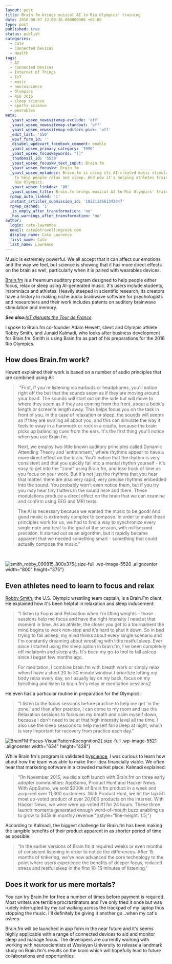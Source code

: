 ```yaml
---
layout: post
title: Brain.fm brings musical AI to Rio Olympics' training
date: 2016-08-07 12:00:26.000000000 +02:00
type: post
published: true
status: publish
categories:
  - Cate
  - Connected Devices
  - Health
tags:
  - AI
  - Connected Devices
  - Internet of Things
  - IoT
  - music
  - neuroscience
  - Olympics
  - Rio 2016
  - sleep science
  - sports science
  - wearables
meta:
  _yoast_wpseo_newssitemap-exclude: 'off'
  _yoast_wpseo_newssitemap-standout: 'off'
  _yoast_wpseo_newssitemap-editors-pick: 'off'
  _edit_last: '550'
  _wpuf_form_id: ''
  _disabel_wpdevart_facebook_comment: enable
  _yoast_wpseo_primary_category: '7090'
  _yoast_wpseo_focuskeywords: "[]"
  _thumbnail_id: '5530'
  _yoast_wpseo_focuskw_text_input: Brain.fm
  _yoast_wpseo_focuskw: Brain.fm
  _yoast_wpseo_metadesc: Brain.fm is using its AI-created music stimulation system
    to help people relax and sleep. And now it's helping athletes train for the 2016
    Rio Olympics.
  _yoast_wpseo_linkdex: '80'
  _yoast_wpseo_title: Brain.fm brings musical AI to Rio Olympics' training
  rp4wp_auto_linked: '1'
  instant_articles_submission_id: '1822113661342047'
  rp4wp_cached: '1'
  _is_empty_after_transformation: 'no'
  _has_warnings_after_transformation: 'no'
author:
  login: cate-lawrence
  email: cate@atravellingcook.com
  display_name: Cate Lawrence
  first_name: Cate
  last_name: Lawrence
---
```

Music is extremely powerful. We all accept that it can affect our
emotions and the way we feel, but science is showing that it has more
direct effects on the brain as well, particularly when it is paired with
wearables devices.

[Brain.fm](https://www.brain.fm/app#!/) is a freemium auditory program
designed to help people either focus, relax or sleep using AI-generated
music. It's users include students, insomniacs and athletes. Heavily
steeped in scientific research, its creators have a history in making
niche audio brainwave software for psychologists and researchers and
their work includes patents on auditory brainwave stimulation and
memory.

***See also:**[IoT disrupts the Tour de
France](https://readwrite.com/2016/04/17/ibm-iot-tour-de-france-wearables-vl1/)*

I spoke to Brain.fm co-founder Adam Hewett, client and Olympic athlete
Robby Smith, and Junaid Kalmadi, who looks after business development
for Brain.fm. Smith is using Brain.fm as part of his preparations for
the 2016 Rio Olympics.

How does Brain.fm work?
-----------------------

Hewett explained their work is based on a number of audio principles
that are combined using AI:

>  "First, if you're listening via earbuds or headphones, you'll notice
> right off the bat that the sounds seem as if they are moving around
> your head. The sounds will start out on the side but will move to
> where they seem as if they are coming from the front, about a book's
> length or screen's length away. This helps focus you on the task in
> front of you. In the case of relaxation or sleep, the sounds will
> seems as if they are swirling all about you, and this can simulate the
> way it feels to sway in a hammock or rock in a cradle, because the
> brain picks up balancing cues from the ears. It's the first thing
> you'll notice when you use Brain.fm.
>
> Next, we employ two little known auditory principles called Dynamic
> Attending Theory and 'entrainment,' where rhythms appear to have a
> more direct effect on the brain. You'll notice that the rhythm is very
> consistent and that you quickly fall into a mental rhythm yourself -
> it's easy to get into the "zone" using Brain.fm, and lose track of
> time as you focus on your work. But it's not just the rhythms that you
> hear that matter: there are also very rapid, very precise rhythms
> embedded into the sound. You probably won't even notice them, but if
> you try you may hear tiny flutters in the sound here and there. These
> modulations produce a direct effect on the brain that we can examine
> and confirm using EEG and MRI tests.
>
> The AI is necessary because we wanted the music to be good! And good
> music is extremely complex to compose. In order to make these
> principles work for us, we had to find a way to synchronize every
> single note and beat to the goal of the session, with millisecond
> precision. It started out as an algorithm, but it rapidly became
> apparent that we needed something smart - something that could
> actually compose the music."

 

![smith\_robby\_090815\_800x375](rw-import/smith_robby_090815_800x375.jpg){.size-full
.wp-image-5520 .aligncenter width="800" height="375"}

Even athletes need to learn to focus and relax
----------------------------------------------

[Robby
Smith](http://www.teamusa.org/USA-Wrestling/Athlete-Bios/SM/Robby-Smith),
the U.S. Olympic wrestling team captain, is a Brain.Fm client. He
explained how it's been helpful in relaxation and sleep inducement:

> "I listen to Focus and Relaxation when I'm lifting weights - those
> sessions help me focus and have the right intensity I need at that
> moment in time. As an athlete, the closer you get to a tournament the
> mind begins to work non-stop and it's hard to shut it down. So in bed
> trying to fall asleep, my mind thinks about every single scenario and
> I'm constantly dreaming about wrestling with little restful sleep.
> Ever since I started using the sleep option in brain.fm, I've been
> completely off melatonin and sleep aids. It's been my go-to tool to
> fall asleep since I began few months ago.
>
> For meditation, I combine brain.fm with breath work or simply relax
> when I have a short 20 to 30 minute window. I prioritize letting my
> body relax every day, so I usually lay on my back, focus on my
> breathing and listen to brain.fm's relax or meditation sessions2

He even has a particular routine in preparation for the Olympics:

> "I listen to the focus sessions before practice to help me get 'in the
> zone,' and then after practice, I can come to my room and use the
> Relaxation sessions to focus on my breath and calm myself down,
> because I don't need to be at that high intensity level all the time.
> I also use the sleep sessions to help myself fall asleep at night,
> which is very important for recovery from practice each day."

![BrainFM-Focus-VisualPatternRecognition2](rw-import/BrainFM-Focus-VisualPatternRecognition2.jpg){.size-full
.wp-image-5521 .aligncenter width="634" height="428"}

While Brain.fm's program is validated
by[science](https://www.transparentcorp.com/blog/brainwave-entrainment-beginners-guide/),
I was curious to learn how about how the team was able to make their
idea financially viable. We often hear that marketing software in a
crowded market place. Kalmadi explained:

> "[In November 2015, we did a soft launch with Brain.fm on three early
> adopter communities: AppSumo, Product Hunt and Hacker News. With
> AppSumo, we sold \$300k of Brain.fm product in a week and acquired
> over 11,300 customers. With Product Hunt, we hit the top 50 most
> up-voted product of over 20,000 products on the internet. With Hacker
> News, we were were up-voted \#1 for 24 hours. These three launch
> moments generated enough word-of-mouth buzz enabling us to grow to
> \$45k in monthly revenue."]{style="line-height: 1.5;"}

According to Kalmadi, the biggest challenge for Brain.fm has been making
the tangible benefits of their product apparent in as shorter period of
time as possible:

> "In the earlier versions of Brain.fm it required weeks or even months
> of consistent listening in order to notice the differences. After 15
> months of tinkering, we've now advanced the core technology to the
> point where users experience the benefits of deeper focus, reduced
> stress and restful sleep in the first 10-15 minutes of listening."

Does it work for us mere mortals?
---------------------------------

You can try Brain.fm for free a number of times before payment is
required. Most writers are terrible procrastinators and I've only tried
it once but was rudely interrupted by my cat walking across the trackpad
of my laptop thus stopping the music. I'll definitely be giving it
another go...when my cat's asleep.

Brain.fm will be launched in app form in the near future and it's seems
highly applicable with a range of connected devices to aid and monitor
sleep and manage focus. The developers are currently working with
working with neuroscientists at Wesleyan University to release a
landmark study on Brain.fm's results on the brain which will hopefully
lead to future collaborations and opportunities.
